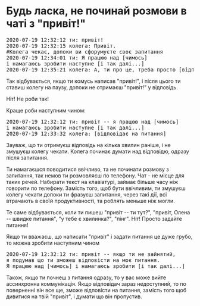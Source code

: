 # Будь ласка, не починай розмови в чаті з "привіт!"

<pre>
2020-07-19 12:32:12 ти: привіт!
2020-07-19 12:32:15 колега: Привіт.
#Колега чекає, допоки ви сфорумуєте своє запитання
2020-07-19 12:34:01 ти: Я працюю над [чимось] 
і намагаюсь зробити наступне [і так далі...]
2020-07-19 12:35:21 колега: А, ти про це, треба просто [відповідь...]
</pre>

Так відбувається, якщо ти комусь написав "привіт!", 
і після цього ти ставиш колегу на паузу, 
допоки не отримаєш "привіт!" у відповідь.

Ніт! Не роби так!

Краще роби наступним чином:

<pre>
2020-07-19 12:32:12 ти: привіт -- я працюю над [чимось] 
і намагаюсь зробити наступне [і так далі...]
2020-07-19 12:33:32 колега: [відповідає на питання]
</pre>

Зауваж, що ти отримуєш відповідь на кілька хвилин раніше,
і не змушуєш колегу чекати. Колега починає думати над відповідю,
одразу після запитання.

Ти намагаєшся поводитися ввічливо, та не починати розмову з запитання,
так немов ти розмовляєш по телефону. Чат - не місце для таких речей. 
Набирати текст на клавіатурі, займає більше часу ніж говорити по телефону.
Замість того, щоб бути ввічливим, ти змушуєш колегу чекати допоки ти фразуєш запитання,
через такі дії, всі втрачають в своїй продуктивності, та роблять меньше ніж могли.

Те саме відбувається, коли ти пишеш "привіт -- ти тут?",
"привіт, Олена -- швидке питання", "у тебе є хвилинка?", "пінг". 
Ніт! Просто задайте питання!

Якщо ти вважаєш, що написати "привіт" і задати питання це дуже грубо, 
то можна зробити наступним чином

<pre>
2020-07-19 12:32:12 ти: привіт -- якщо ти не зайнятий, 
я подумав що ти зможеш відповісти на моє питання.
Я працюю над [чимось] і намагаюсь зробити [і так далі...]
</pre>

Також, якщо ти почнеш з питання одразу, то у вас може вийте ассинхронна коммунікація.
Якщо відповідач зараз недоступний, то по поверненні він все ще,
зможе відповісти на питання, замість того щоб дивитися на твій "привіт", і думати що він пропустив.
